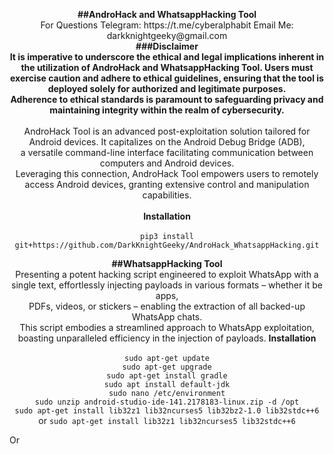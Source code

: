 <p align="center">
    <b>##AndroHack and WhatsappHacking Tool</b>
  <br></b>For Questions Telegram: https://t.me/cyberalphabit Email Me: darkknightgeeky@gmail.com
    <br><b>###Disclaimer<br> It is imperative to underscore the ethical and legal implications inherent in the utilization of AndroHack and WhatsappHacking Tool. Users must exercise caution and adhere to ethical guidelines, ensuring that the tool is deployed solely for authorized and legitimate purposes.<br>Adherence to ethical standards is paramount to safeguarding privacy and maintaining integrity within the realm of cybersecurity.</b>
    <br>
    <br>
    AndroHack Tool is an advanced post-exploitation solution tailored for Android devices. It capitalizes on the Android Debug Bridge (ADB), 
    <br>a versatile command-line interface facilitating communication between computers and Android devices.
    <br>Leveraging this connection, AndroHack Tool empowers users to remotely access Android devices, granting extensive control and manipulation capabilities.
    <br>
    <br>
    <b>Installation</b><br>
    <br>
    <code>pip3 install git+https://github.com/DarkKnightGeeky/AndroHack_WhatsappHacking.git</code> <br>
  
  <p align="center">
    <b>##WhatsappHacking Tool</b>
  <br>Presenting a potent hacking script engineered to exploit WhatsApp with a single text, effortlessly injecting payloads in various formats – whether it be apps, 
    <br>PDFs, videos, or stickers – enabling the extraction of all backed-up WhatsApp chats. <br>
    This script embodies a streamlined approach to WhatsApp exploitation, boasting unparalleled efficiency in the injection of payloads.
     <b>Installation</b><br>
    <br>
    <code>sudo apt-get update</code> <br>
    <code>sudo apt-get upgrade</code> <br>
    <code>sudo apt-get install gradle</code> <br>
    <code>sudo apt install default-jdk</code> <br>
    <code>sudo nano /etc/environment</code> <br>
    <code>sudo unzip android-studio-ide-141.2178183-linux.zip -d /opt</code> <br>
    <code>sudo apt-get install lib32z1 lib32ncurses5 lib32bz2-1.0 lib32stdc++6</code> <br>
    or
    <code>sudo apt-get install lib32z1 lib32ncurses5 lib32stdc++6</code> <br>
    
    
  </p>

  
</p>




Or




